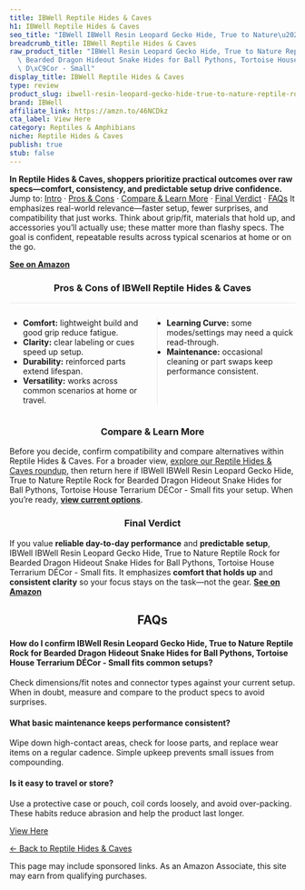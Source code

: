 ```yaml
---
title: IBWell Reptile Hides & Caves
h1: IBWell Reptile Hides & Caves
seo_title: "IBWell IBWell Resin Leopard Gecko Hide, True to Nature\u2026"
breadcrumb_title: IBWell Reptile Hides & Caves
raw_product_title: "IBWell Resin Leopard Gecko Hide, True to Nature Reptile Rock for\
  \ Bearded Dragon Hideout Snake Hides for Ball Pythons, Tortoise House Terrarium\
  \ D\xC9Cor - Small"
display_title: IBWell Reptile Hides & Caves
type: review
product_slug: ibwell-resin-leopard-gecko-hide-true-to-nature-reptile-rock-for-bearded-49f067ed
brand: IBWell
affiliate_link: https://amzn.to/46NCDkz
cta_label: View Here
category: Reptiles & Amphibians
niche: Reptile Hides & Caves
publish: true
stub: false
---
```


<div id="intro" class="full-width"><p><strong>In Reptile Hides & Caves, shoppers prioritize practical outcomes over raw specs&mdash;comfort, consistency, and predictable setup drive confidence.</strong> Jump to: <a href="#intro">Intro</a> · <a href="#pros-cons">Pros &amp; Cons</a> · <a href="#compare-more">Compare &amp; Learn More</a> · <a href="#verdict">Final Verdict</a> · <a href="#faqs">FAQs</a> It emphasizes real-world relevance&mdash;faster setup, fewer surprises, and compatibility that just works. Think about grip/fit, materials that hold up, and accessories you’ll actually use; these matter more than flashy specs. The goal is confident, repeatable results across typical scenarios at home or on the go.</p><p><a href="https://amzn.to/46NCDkz" rel="nofollow sponsored noopener" target="_blank"><strong>See on Amazon</strong></a></p></div>
<h3 id="pros-cons" style="text-align:center;">Pros &amp; Cons of IBWell Reptile Hides & Caves</h3>
<div class="pc-grid" style="display:grid;grid-template-columns:1fr 1fr;gap:16px;border-top:1px solid #e5e7eb;padding-top:12px;">
  <ul>
    <li><strong>Comfort:</strong> lightweight build and good grip reduce fatigue.</li>
    <li><strong>Clarity:</strong> clear labeling or cues speed up setup.</li>
    <li><strong>Durability:</strong> reinforced parts extend lifespan.</li>
    <li><strong>Versatility:</strong> works across common scenarios at home or travel.</li>
  </ul>
  <ul style="border-left:1px solid #e5e7eb;padding-left:16px;">
    <li><strong>Learning Curve:</strong> some modes/settings may need a quick read-through.</li>
    <li><strong>Maintenance:</strong> occasional cleaning or part swaps keep performance consistent.</li>
  </ul>
</div>


<h3 id="compare-more" style="text-align:center;">Compare &amp; Learn More</h3>
<p>Before you decide, confirm compatibility and compare alternatives within Reptile Hides & Caves. For a broader view, <a href="#">explore our Reptile Hides & Caves roundup</a>, then return here if IBWell IBWell Resin Leopard Gecko Hide, True to Nature Reptile Rock for Bearded Dragon Hideout Snake Hides for Ball Pythons, Tortoise House Terrarium DÉCor - Small fits your setup. When you’re ready, <a href="https://amzn.to/46NCDkz" rel="nofollow sponsored noopener" target="_blank"><strong>view current options</strong></a>.</p>

<h3 id="verdict" style="text-align:center;">Final Verdict</h3>
<p>If you value <strong>reliable day-to-day performance</strong> and <strong>predictable setup</strong>, IBWell IBWell Resin Leopard Gecko Hide, True to Nature Reptile Rock for Bearded Dragon Hideout Snake Hides for Ball Pythons, Tortoise House Terrarium DÉCor - Small fits. It emphasizes <strong>comfort that holds up</strong> and <strong>consistent clarity</strong> so your focus stays on the task&mdash;not the gear. <a href="https://amzn.to/46NCDkz" rel="nofollow sponsored noopener" target="_blank"><strong>See on Amazon</strong></a></p>

<h2 id="faqs" style="text-align:center;">FAQs</h2>
<h4><strong>How do I confirm IBWell Resin Leopard Gecko Hide, True to Nature Reptile Rock for Bearded Dragon Hideout Snake Hides for Ball Pythons, Tortoise House Terrarium DÉCor - Small fits common setups?</strong></h4>
<p>Check dimensions/fit notes and connector types against your current setup. When in doubt, measure and compare to the product specs to avoid surprises.</p>
<h4><strong>What basic maintenance keeps performance consistent?</strong></h4>
<p>Wipe down high-contact areas, check for loose parts, and replace wear items on a regular cadence. Simple upkeep prevents small issues from compounding.</p>
<h4><strong>Is it easy to travel or store?</strong></h4>
<p>Use a protective case or pouch, coil cords loosely, and avoid over-packing. These habits reduce abrasion and help the product last longer.</p>

<p><a class="btn" href="https://amzn.to/46NCDkz" target="_blank" rel="nofollow sponsored noopener">View Here</a></p>
<p><a href="/roundups/reptiles-amphibians/reptile-hides-caves/">← Back to Reptile Hides & Caves</a></p>
<aside class="disclosure">This page may include sponsored links. As an Amazon Associate, this site may earn from qualifying purchases.</aside>
